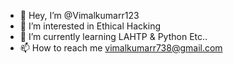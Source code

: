 - 👋 Hey, I’m @Vimalkumarr123
- 👀 I’m interested in Ethical Hacking
- 🌱 I’m currently learning LAHTP & Python Etc..
- 📫 How to reach me vimalkumarr738@gmail.com

<!---
Vimalkumarr123/Vimalkumarr123 is a ✨ special ✨ repository because its `README.md` (this file) appears on your GitHub profile.
You can click the Preview link to take a look at your changes.
--->
